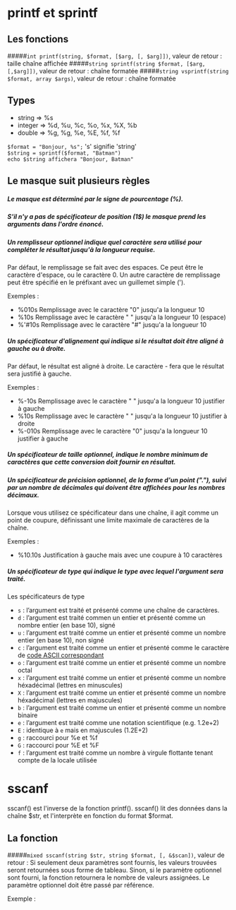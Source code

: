 # printf et sprintf

## Les fonctions

#####`int printf(string, $format, [$arg, [, $arg]])`, 
valeur de retour : taille chaîne affichée
#####`string sprintf(string $format, [$arg, [,$arg]])`, 
valeur de retour : chaîne formatée
#####`string vsprintf(string $format, array $args)`, 
valeur de retour : chaîne formatée

## Types

- string => %s
- integer => %d, %u, %c, %o, %x, %X, %b
- double => %g, %g, %e, %E, %f, %f

`$format = "Bonjour, %s";` 's' signifie 'string'  
`$string = sprintf($format, "Batman")`  
`echo $string affichera "Bonjour, Batman"`  

## Le masque suit plusieurs règles

##### Le masque est déterminé par le signe de pourcentage (%).

##### S'il n'y a pas de spécificateur de position (1$) le masque prend les arguments dans l'ordre énoncé.  

##### Un remplisseur optionnel indique quel caractère sera utilisé pour compléter le résultat jusqu'à la longueur requise.  
Par défaut, le remplissage se fait avec des espaces. Ce peut être le caractère d'espace, ou le caractère 0. Un autre caractère de remplissage peut être spécifié en le préfixant avec un guillemet simple (').  

Exemples : 
- %010s		Remplissage avec le caractère "0" jusqu'a la longueur 10  
- %10s 		Remplissage avec le caractère " " jusqu'a la longueur 10 (espace)  
- %'#10s  	Remplissage avec le caractère "#" jusqu'a la longueur 10  

##### Un spécificateur d'alignement qui indique si le résultat doit être aligné à gauche ou à droite.  
Par défaut, le résultat est aligné à droite. Le caractère - fera que le résultat sera justifié à gauche. 

Exemples : 
- %-10s		Remplissage avec le caractère " " jusqu'a la longueur 10 justifier à gauche  
- %10s		Remplissage avec le caractère " " jusqu'a la longueur 10 justifier à droite  
- %-010s	Remplissage avec le caractère "0" jusqu'a la longueur 10 justifier à gauche  

##### Un spécificateur de taille optionnel, indique le nombre minimum de caractères que cette conversion doit fournir en résultat.  

##### Un spécificateur de précision optionnel, de la forme d'un point ("."), suivi par un nombre de décimales qui doivent être affichées pour les nombres décimaux.  
Lorsque vous utilisez ce spécificateur dans une chaîne, il agit comme un point de coupure, définissant une limite maximale de caractères de la chaîne.

Exemples : 
- %10.10s	Justification à gauche mais avec une coupure à 10 caractères  

##### Un spécificateur de type qui indique le type avec lequel l'argument sera traité.  

Les spécificateurs de type

- `s` : l’argument est traité et présenté comme une chaîne de caractères.
- `d` : l’argument est traité commen un entier et présenté comme un nombre entier (en base 10), signé
- `u` : l’argument est traité comme un entier et présenté comme un nombre entier (en base 10), non signé
- `c` : l’argument est traité comme un entier et présenté comme le caractère de [code ASCII correspondant](http://table-ascii.com)
- `o` : l’argument est traité comme un entier et présenté comme un nombre octal
- `x` : l’argument est traité comme un entier et présenté comme un nombre héxadécimal (lettres en minuscules)
- `X` : l’argument est traité comme un entier et présenté comme un nombre héxadécimal (lettres en majuscules)
- `b` : l’argument est traité comme un entier et présenté comme un nombre binaire
- `e` : l’argument est traité comme une notation scientifique (e.g. 1.2e+2)
- `E` : identique à `e` mais en majuscules (1.2E+2)
- `g` : raccourci pour %e et %f
- `G` : raccourci pour %E et %F
- `f` : l’argument est traité comme un nombre à virgule flottante tenant compte de la locale utilisée

# sscanf  

sscanf() est l'inverse de la fonction printf(). sscanf() lit des données dans la chaîne $str, et l'interprète en fonction du format $format.  

## La fonction

#####`mixed sscanf(string $str, string $format, [, &$scan])`, 
valeur de retour : Si seulement deux paramètres sont fournis, les valeurs trouvées seront retournées sous forme de tableau. Sinon, si le paramètre optionnel sont fourni, la fonction retournera le nombre de valeurs assignées. Le paramètre optionnel doit être passé par référence.

Exemple :  

<?php
			// Lecture d'un numéro de série  
			list($serial) = sscanf("SN/2350001", "SN/%d");  
			// et la date de fabrication  
			$mandate = "January 01 2000";  
			sscanf($mandate, "%s %d %d", $month, $day, $year);  
			
			echo "Le produit $serial a été fabriqué le : $year-" . substr($month, 0, 3) . "-$day\n";  
	?>  
	
